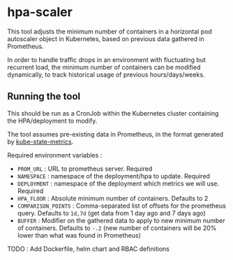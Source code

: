 # hpa-scaler

This tool adjusts the minimum number of containers in a horizontal pod autoscaler object in Kubernetes, based on previous data gathered in Prometheus.

In order to handle traffic drops in an environment with fluctuating but recurrent load, the minimum number of containers can be modified dynamically, to track historical usage of previous hours/days/weeks.

## Running the tool

This should be run as a CronJob within the Kubernetes cluster containing the HPA/deployment to modify.

The tool assumes pre-existing data in Prometheus, in the format generated by [kube-state-metrics](https://github.com/kubernetes/kube-state-metrics).

Required environment variables :
- `PROM_URL` : URL to prometheus server. Required
- `NAMESPACE` : namespace of the deployment/hpa to update. Required
- `DEPLOYMENT` : namespace of the deployment which metrics we will use. Required
- `HPA_FLOOR` : Absolute minimum number of containers. Defaults to 2
- `COMPARISON_POINTS` : Comma-separated list of offsets for the prometheus query. Defaults to `1d,7d` (get data from 1 day ago and 7 days ago)
- `BUFFER` : Modifier on the gathered data to apply to new minimum number of containers. Defaults to `-.2` (new number of containers will be 20% lower than what was found in Prometheus)

TODO : Add Dockerfile, helm chart and RBAC definitions